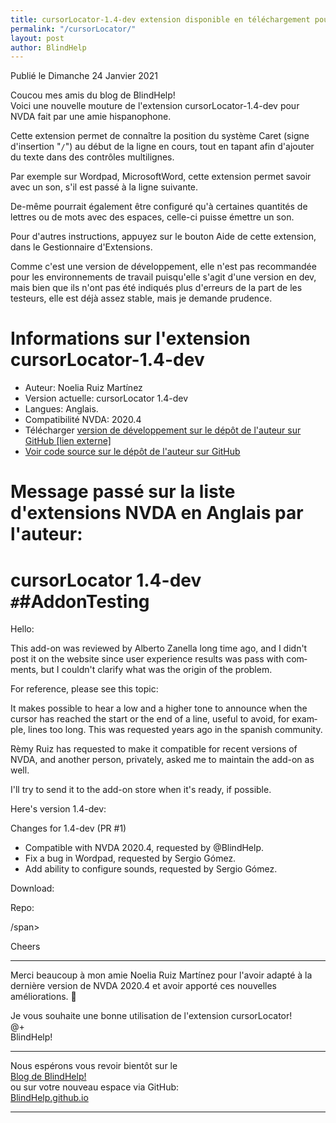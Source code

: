 ```yaml
---
title: cursorLocator-1.4-dev extension disponible en téléchargement pour NVDA
permalink: "/cursorLocator/"
layout: post
author: BlindHelp
---
```


<footer>Publié le Dimanche 24 Janvier 2021</footer>


Coucou mes amis du blog de BlindHelp!    
Voici une nouvelle mouture de l'extension cursorLocator-1.4-dev pour NVDA fait  par une amie hispanophone.    

Cette extension permet de connaître la position du système Caret (signe d'insertion "`/`") au début de la ligne en cours, tout en tapant afin d'ajouter du texte dans des contrôles multilignes.    

Par exemple sur Wordpad, MicrosoftWord, cette extension permet savoir avec un son, s'il est passé à la ligne suivante.    

De-même pourrait également être configuré qu'à certaines quantités de lettres ou de mots avec des espaces, celle-ci puisse émettre un son.    

Pour d'autres instructions, appuyez sur le bouton Aide de cette extension, dans le Gestionnaire d'Extensions.    

Comme c'est une version de développement, elle n'est pas recommandée pour les environnements de travail puisqu'elle s'agit d'une version en dev, mais bien que ils n'ont pas été indiqués plus d'erreurs de la part de les testeurs, elle est déjà assez stable, mais je demande prudence.    

# Informations sur l'extension  cursorLocator-1.4-dev #

* Auteur: <span lang="es">Noelia Ruiz Martínez</span>
* Version actuelle: cursorLocator 1.4-dev 
* Langues: Anglais.
* Compatibilité NVDA: 2020.4
* Télécharger [version de développement sur le dépôt de l'auteur sur GitHub [lien externe]](https://github.com/nvdaes/cursorLocator/releases/download/1.4-dev/cursorLocator-1.4-dev.nvda-addon)
* [Voir code source sur le dépôt de l'auteur sur GitHub](https://github.com/nvdaes/cursorLocator)

# Message passé sur la liste d'extensions NVDA en Anglais par l'auteur: #

# cursorLocator 1.4-dev `#`#AddonTesting

<span lang="en">Hello:</span>

<span lang="en">This add-on was reviewed by Alberto Zanella long time ago, and I didn't post it on the website since user experience results was pass with comments, but I couldn't clarify what was the origin of the problem.</span>

<span lang="en">For reference, please see this topic:</span>

<span lang="en">
<https://nvda-addons.groups.io/g/nvda-addons/topic/6214846>
</span>

<span lang="en">It makes possible to hear a low and a higher tone to announce when the cursor has reached the start or the end of a line, useful to avoid, for example, lines too long. This was requested years ago in the spanish community.</span>

<span lang="en">Rèmy Ruiz has requested to make it compatible for recent versions of NVDA, and another person, privately,  asked me to maintain the add-on as well.</span>

<span lang="en">I'll try to send it to the add-on store when it's ready, if possible.</span>

<span lang="en">Here's version 1.4-dev:</span>

<span lang="en">Changes for 1.4-dev (PR #1)</span>

* <span lang="en">Compatible with NVDA 2020.4, requested by @BlindHelp.</span>
* <span lang="en">Fix a bug in Wordpad, requested by Sergio Gómez.</span>
* <span lang="en">Add ability to configure sounds, requested by Sergio Gómez.</span>

<span lang="en">Download:</span>

<span lang="en">
<https://github.com/nvdaes/cursorLocator/releases/download/1.4-dev/cursorLocator-1.4-dev.nvda-addon>
</span>

<span lang="en">Repo:</span>

<span lang="en">
<https://github.com/nvdaes/cursorLocator>
/span>

<span lang="en">Cheers</span>

----

Merci beaucoup à mon amie <span lang="es">Noelia Ruiz Martínez</span> pour l'avoir adapté à la dernière version de NVDA 2020.4 et avoir apporté ces nouvelles améliorations. 🤗    

Je vous souhaite une bonne utilisation de l'extension cursorLocator!    
@+    
BlindHelp!    

---

Nous espérons vous revoir bientôt sur le      
[Blog de BlindHelp!](http://blindhelp.blogspot.fr/)                    
ou sur  votre nouveau espace via GitHub:                     
[BlindHelp.github.io](https://blindhelp.github.io)                    

---
